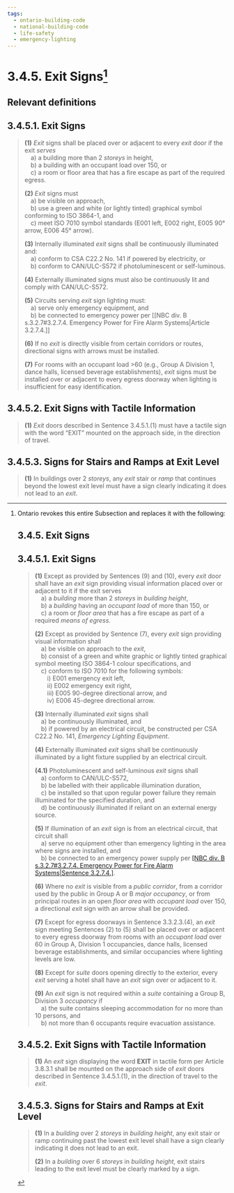 ```yaml
---
tags:
  - ontario-building-code
  - national-building-code
  - life-safety
  - emergency-lighting
---
```

# 3.4.5. Exit Signs[^1]
## Relevant definitions
## 3.4.5.1. Exit Signs  
> **(1)** *Exit* signs shall be placed over or adjacent to every *exit* door if the exit *serves*  
> <span>&emsp;</span>a) a building more than 2 *storeys* in height,  
> <span>&emsp;</span>b) a building with an occupant load over 150, or  
> <span>&emsp;</span>c) a room or floor area that has a fire escape as part of the required egress.  
>
> **(2)** *Exit* signs must  
> <span>&emsp;</span>a) be visible on approach,  
> <span>&emsp;</span>b) use a green and white (or lightly tinted) graphical symbol conforming to ISO 3864-1, and  
> <span>&emsp;</span>c) meet ISO 7010 symbol standards (E001 left, E002 right, E005 90° arrow, E006 45° arrow).  
>
> **(3)** Internally illuminated *exit* signs shall be continuously illuminated and:  
> <span>&emsp;</span>a) conform to CSA C22.2 No. 141 if powered by electricity, or  
> <span>&emsp;</span>b) conform to CAN/ULC-S572 if photoluminescent or self-luminous.  
>
> **(4)** Externally illuminated signs must also be continuously lit and comply with CAN/ULC-S572.  
>
> **(5)** Circuits serving *exit* sign lighting must:  
> <span>&emsp;</span>a) serve only emergency equipment, and  
> <span>&emsp;</span>b) be connected to emergency power per [[NBC div. B s.3.2.7#3.2.7.4. Emergency Power for Fire Alarm Systems|Article 3.2.7.4.]]  
>
> **(6)** If no *exit* is directly visible from certain corridors or routes, directional signs with arrows must be installed.  
>
> **(7)** For rooms with an occupant load >60 (e.g., Group A Division 1, dance halls, licensed beverage establishments), *exit* signs must be installed over or adjacent to every egress doorway when lighting is insufficient for easy identification.  
## 3.4.5.2. Exit Signs with Tactile Information  
> **(1)** *Exit* doors described in Sentence 3.4.5.1.(1) must have a tactile sign with the word “EXIT” mounted on the approach side, in the direction of travel.  
## 3.4.5.3. Signs for Stairs and Ramps at Exit Level  
> **(1)** In buildings over 2 *storeys*, any *exit* stair or *ramp* that continues beyond the lowest exit level must have a sign clearly indicating it does not lead to an *exit*.  

[^1]: Ontario revokes this entire Subsection and replaces it with the following:
	# 3.4.5. Exit Signs  
	## 3.4.5.1. Exit Signs  
	> **(1)** Except as provided by Sentences (9) and (10), every *exit* door shall have an *exit* sign providing visual information placed over or adjacent to it if the exit serves  
	> <span>&emsp;</span>a) a *building* more than 2 *storeys* in *building height*,  
	> <span>&emsp;</span>b) a *building* having an *occupant load* of more than 150, or  
	> <span>&emsp;</span>c) a room or *floor area* that has a fire escape as part of a required *means of egress*.  
	>
	> **(2)** Except as provided by Sentence (7), every *exit* sign providing visual information shall  
	> <span>&emsp;</span>a) be visible on approach to the *exit*,  
	> <span>&emsp;</span>b) consist of a green and white graphic or lightly tinted graphical symbol meeting ISO 3864-1 colour specifications, and  
	> <span>&emsp;</span>c) conform to ISO 7010 for the following symbols:  
	> <span>&emsp;</span><span>&emsp;</span>i) E001 emergency exit left,  
	> <span>&emsp;</span><span>&emsp;</span>ii) E002 emergency exit right,  
	> <span>&emsp;</span><span>&emsp;</span>iii) E005 90-degree directional arrow, and  
	> <span>&emsp;</span><span>&emsp;</span>iv) E006 45-degree directional arrow.  
	>
	> **(3)** Internally illuminated *exit* signs shall  
	> <span>&emsp;</span>a) be continuously illuminated, and  
	> <span>&emsp;</span>b) if powered by an electrical circuit, be constructed per CSA C22.2 No. 141, *Emergency Lighting Equipment*.  
	>
	> **(4)** Externally illuminated *exit* signs shall be continuously illuminated by a light fixture supplied by an electrical circuit.  
	>
	> **(4.1)** Photoluminescent and self-luminous *exit* signs shall  
	> <span>&emsp;</span>a) conform to CAN/ULC-S572,  
	> <span>&emsp;</span>b) be labelled with their applicable illumination duration,  
	> <span>&emsp;</span>c) be installed so that upon regular power failure they remain illuminated for the specified duration, and  
	> <span>&emsp;</span>d) be continuously illuminated if reliant on an external energy source.  
	>
	> **(5)** If illumination of an *exit* sign is from an electrical circuit, that circuit shall  
	> <span>&emsp;</span>a) serve no equipment other than emergency lighting in the area where signs are installed, and  
	> <span>&emsp;</span>b) be connected to an emergency power supply per [[NBC div. B s.3.2.7#3.2.7.4. Emergency Power for Fire Alarm Systems|Sentence 3.2.7.4.]](1).  
	>
	> **(6)** Where no *exit* is visible from a *public corridor*, from a corridor used by the public in Group A or B *major occupancy*, or from principal routes in an open *floor area* with *occupant load* over 150, a directional *exit* sign with an arrow shall be provided.  
	>
	> **(7)** Except for egress doorways in Sentence 3.3.2.3.(4), an *exit* sign meeting Sentences (2) to (5) shall be placed over or adjacent to every egress doorway from rooms with an *occupant load* over 60 in Group A, Division 1 occupancies, dance halls, licensed beverage establishments, and similar occupancies where lighting levels are low.  
	>
	> **(8)** Except for *suite* doors opening directly to the exterior, every *exit* serving a hotel shall have an *exit* sign over or adjacent to it.  
	>
	> **(9)** An *exit* sign is not required within a *suite* containing a Group B, Division 3 *occupancy* if  
	> <span>&emsp;</span>a) the suite contains sleeping accommodation for no more than 10 persons, and  
	> <span>&emsp;</span>b) not more than 6 occupants require evacuation assistance.  
	## 3.4.5.2. Exit Signs with Tactile Information  
	> **(1)** An *exit* sign displaying the word **EXIT** in tactile form per Article 3.8.3.1 shall be mounted on the approach side of *exit* doors described in Sentence 3.4.5.1.(1), in the direction of travel to the *exit*.  
	## 3.4.5.3. Signs for Stairs and Ramps at Exit Level  
	> **(1)** In a *building* over 2 *storeys* in *building height*, any exit stair or ramp continuing past the lowest exit level shall have a sign clearly indicating it does not lead to an exit.  
	>
	> **(2)** In a *building* over 6 *storeys* in *building height*, exit stairs leading to the exit level must be clearly marked by a sign.  
